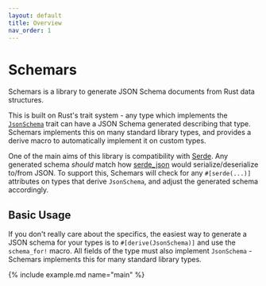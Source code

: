 ```yaml
---
layout: default
title: Overview
nav_order: 1
---
```


# Schemars

Schemars is a library to generate JSON Schema documents from Rust data structures.

This is built on Rust's trait system - any type which implements the [`JsonSchema`](https://docs.rs/schemars/latest/schemars/trait.JsonSchema.html) trait can have a JSON Schema generated describing that type. Schemars implements this on many standard library types, and provides a derive macro to automatically implement it on custom types.

One of the main aims of this library is compatibility with [Serde](https://github.com/serde-rs/serde). Any generated schema *should* match how [serde_json](https://github.com/serde-rs/json) would serialize/deserialize to/from JSON. To support this, Schemars will check for any `#[serde(...)]` attributes on types that derive `JsonSchema`, and adjust the generated schema accordingly.

## Basic Usage

If you don't really care about the specifics, the easiest way to generate a JSON schema for your types is to `#[derive(JsonSchema)]` and use the `schema_for!` macro. All fields of the type must also implement `JsonSchema` - Schemars implements this for many standard library types.

{% include example.md name="main" %}
